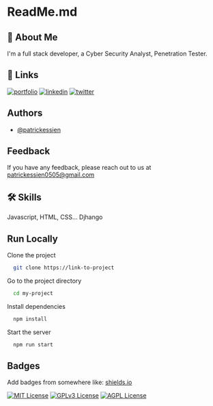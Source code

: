 
#   ReadMe.md




## 🚀 About Me
I'm a full stack developer, a Cyber Security Analyst, Penetration Tester.


## 🔗 Links
[![portfolio](https://img.shields.io/badge/my_portfolio-000?style=for-the-badge&logo=ko-fi&logoColor=white)](https://katherineoelsner.com/patrickessien)
[![linkedin](https://img.shields.io/badge/linkedin-0A66C2?style=for-the-badge&logo=linkedin&logoColor=white)](https://www.linkedin.com/patrickessien)
[![twitter](https://img.shields.io/badge/twitter-1DA1F2?style=for-the-badge&logo=twitter&logoColor=white)](https://twitter.com/patrickessien)


## Authors

- [@patrickessien](https://www.github.com/patrickessien)


## Feedback

If you have any feedback, please reach out to us at patrickessien0505@gmail.com


## 🛠 Skills
Javascript, HTML, CSS... Djhango


## Run Locally

Clone the project

```bash
  git clone https://link-to-project
```

Go to the project directory

```bash
  cd my-project
```

Install dependencies

```bash
  npm install
```

Start the server

```bash
  npm run start
```


## Badges

Add badges from somewhere like: [shields.io](https://shields.io/)

[![MIT License](https://img.shields.io/badge/License-MIT-green.svg)](https://choosealicense.com/licenses/mit/)
[![GPLv3 License](https://img.shields.io/badge/License-GPL%20v3-yellow.svg)](https://opensource.org/licenses/)
[![AGPL License](https://img.shields.io/badge/license-AGPL-blue.svg)](http://www.gnu.org/licenses/agpl-3.0)


